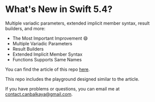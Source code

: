 # What's New in Swift 5.4?
Multiple variadic parameters, extended implicit member syntax, result builders, and more:

* The Most Important Improvement 😄
* Multiple Variadic Parameters
* Result Builders
* Extended Implicit Member Syntax
* Functions Supports Same Names

You can find the article of this repo [here](https://medium.com/better-programming/whats-new-in-swift-5-4-88949071d538).

This repo includes the playground designed similar to the article.

If you have problems or questions, you can email me at <contact.canbalkaya@gmail.com>.
